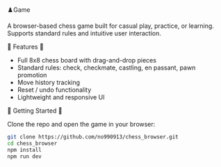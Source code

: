 ♟️Game

A browser-based chess game built for casual play, practice, or learning. Supports standard rules and intuitive user interaction.

🧩 Features 🧩

- Full 8x8 chess board with drag-and-drop pieces  
- Standard rules: check, checkmate, castling, en passant, pawn promotion  
- Move history tracking  
- Reset / undo functionality  
- Lightweight and responsive UI  


🚀 Getting Started 🚀 

Clone the repo and open the game in your browser:

```bash
git clone https://github.com/no990913/chess_browser.git
cd chess_browser
npm install
npm run dev
